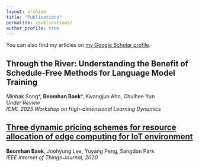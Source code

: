 ```yaml
---
layout: archive
title: "Publications"
permalink: /publications/
author_profile: true
---
```


<!-- If you have a Google Scholar profile, uncomment and replace the link -->
You can also find my articles on [my Google Scholar profile](https://scholar.google.com/citations?user=SOkJ11kAAAAJ).

<!-- Publication list starts -->

<!-- Replace this with each publication entry manually or via another script -->
## Through the River: Understanding the Benefit of Schedule-Free Methods for Language Model Training
  Minhak Song\*, **Beomhan Baek**\*, Kwangjun Ahn, Chulhee Yun  
  *Under Review*  
  *ICML 2025 Workshop on High-dimensional Learning Dynamics*  
  <!-- [PDF](#) | [arXiv](#) | [Project Page](#) -->

## [Three dynamic pricing schemes for resource allocation of edge computing for IoT environment](https://ieeexplore.ieee.org/abstract/document/8959172)
  **Beomhan Baek**, Joohyung Lee, Yuyang Peng, Sangdon Park  
  *IEEE Internet of Things Journal, 2020*  
<!-- Repeat the above block for each publication -->

<!-- Or, if no category is used, just list them all: -->